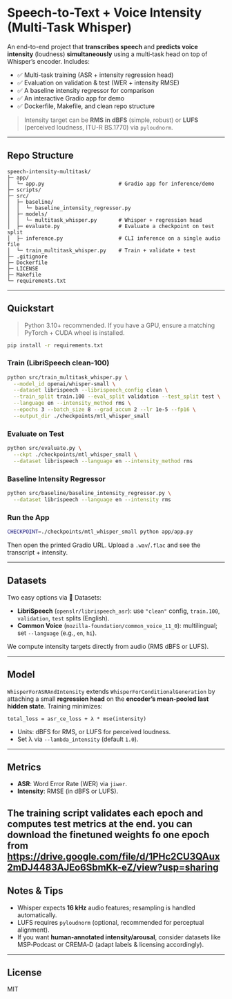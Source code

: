 # Speech-to-Text + Voice Intensity (Multi-Task Whisper)

An end-to-end project that **transcribes speech** and **predicts voice intensity** (loudness) **simultaneously** using a multi‑task head on top of Whisper’s encoder. Includes:

- ✅ Multi-task training (ASR + intensity regression head)
- ✅ Evaluation on validation & test (WER + intensity RMSE)
- ✅ A baseline intensity regressor for comparison
- ✅ An interactive Gradio app for demo
- ✅ Dockerfile, Makefile, and clean repo structure

> Intensity target can be **RMS in dBFS** (simple, robust) or **LUFS** (perceived loudness, ITU-R BS.1770) via `pyloudnorm`.

---

## Repo Structure

```
speech-intensity-multitask/
├─ app/
│  └─ app.py                        # Gradio app for inference/demo
├─ scripts/
├─ src/
│  ├─ baseline/
│  │  └─ baseline_intensity_regressor.py
│  ├─ models/
│  │  └─ multitask_whisper.py       # Whisper + regression head
│  ├─ evaluate.py                   # Evaluate a checkpoint on test split
│  ├─ inference.py                  # CLI inference on a single audio file
│  └─ train_multitask_whisper.py    # Train + validate + test
├─ .gitignore
├─ Dockerfile
├─ LICENSE
├─ Makefile
└─ requirements.txt
```

---

## Quickstart

> Python 3.10+ recommended. If you have a GPU, ensure a matching PyTorch + CUDA wheel is installed.

```bash
pip install -r requirements.txt
```

### Train (LibriSpeech clean-100)
```bash
python src/train_multitask_whisper.py \
  --model_id openai/whisper-small \
  --dataset librispeech --librispeech_config clean \
  --train_split train.100 --eval_split validation --test_split test \
  --language en --intensity_method rms \
  --epochs 3 --batch_size 8 --grad_accum 2 --lr 1e-5 --fp16 \
  --output_dir ./checkpoints/mtl_whisper_small
```

### Evaluate on Test
```bash
python src/evaluate.py \
  --ckpt ./checkpoints/mtl_whisper_small \
  --dataset librispeech --language en --intensity_method rms
```

### Baseline Intensity Regressor
```bash
python src/baseline/baseline_intensity_regressor.py \
  --dataset librispeech --language en --intensity rms
```

### Run the App
```bash
CHECKPOINT=./checkpoints/mtl_whisper_small python app/app.py
```
Then open the printed Gradio URL. Upload a `.wav`/`.flac` and see the transcript + intensity.

---

## Datasets

Two easy options via 🤗 Datasets:
- **LibriSpeech** (`openslr/librispeech_asr`): use `"clean"` config, `train.100`, `validation`, `test` splits (English).
- **Common Voice** (`mozilla-foundation/common_voice_11_0`): multilingual; set `--language` (e.g., `en`, `hi`).

We compute intensity targets directly from audio (RMS dBFS or LUFS).

---

## Model

`WhisperForASRAndIntensity` extends `WhisperForConditionalGeneration` by attaching a small **regression head** on the **encoder’s mean‑pooled last hidden state**. Training minimizes:

```
total_loss = asr_ce_loss + λ * mse(intensity)
```

- Units: dBFS for RMS, or LUFS for perceived loudness.
- Set λ via `--lambda_intensity` (default `1.0`).

---

## Metrics

- **ASR**: Word Error Rate (WER) via `jiwer`.
- **Intensity**: RMSE (in dBFS or LUFS).

The training script validates each epoch and computes **test** metrics at the end.
 you can download the finetuned weights fo one epoch from https://drive.google.com/file/d/1PHc2CU3QAux2mDJ4483AJEo6SbmKk-eZ/view?usp=sharing
---

## Notes & Tips

- Whisper expects **16 kHz** audio features; resampling is handled automatically.
- LUFS requires `pyloudnorm` (optional, recommended for perceptual alignment).
- If you want **human‑annotated intensity/arousal**, consider datasets like MSP‑Podcast or CREMA‑D (adapt labels & licensing accordingly).

---

## License

MIT
